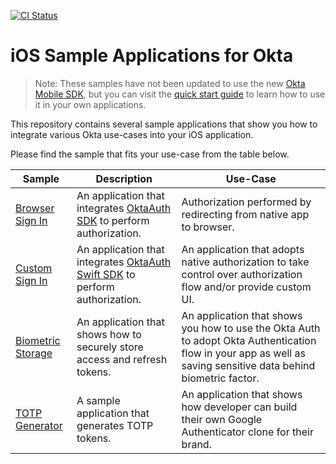 [![CI Status](https://img.shields.io/travis/okta/samples-ios.svg?style=flat)](https://travis-ci.org/okta/samples-ios)

# iOS Sample Applications for Okta

> Note: These samples have not been updated to use the new [Okta Mobile SDK](https://github.com/okta/okta-mobile-swift), but you can visit the [quick start guide](https://developer.okta.com/docs/guides/sign-into-mobile-app-redirect/ios/main/) to learn how to use it in your own applications.

This repository contains several sample applications that show you how to integrate various Okta use-cases into your iOS application.

Please find the sample that fits your use-case from the table below.

| Sample | Description | Use-Case |
|--------|-------------|----------|
| [Browser Sign In](/browser-sign-in) | An application that integrates [OktaAuth SDK](https://github.com/okta/okta-sdk-appauth-ios) to perform authorization. | Authorization performed by redirecting from native app to browser. |
| [Custom Sign In](/custom-sign-in) | An application that integrates [OktaAuth Swift SDK](https://github.com/okta/okta-auth-swift) to perform authorization. | An application that adopts native authorization to take control over authorization flow and/or provide custom UI. | 
| [Biometric Storage](/browser-sign-in-and-biometric-storage) | An application that shows how to securely store access and refresh tokens. | An application that shows you how to use the Okta Auth to adopt Okta Authentication flow in your app as well as saving sensitive data behind biometric factor. | 
| [TOTP Generator](/totp-app) | A sample application that generates TOTP tokens. | An application that shows how developer can build their own Google Authenticator clone for their brand. | 

